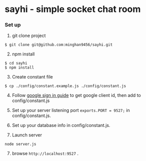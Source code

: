 # sayhi - simple socket chat room

### Set up

1. git clone project
```
$ git clone git@github.com:minghan9456/sayhi.git
```
2. npm install
```
$ cd sayhi
$ npm install
```

3. Create constant file
```
$ cp ./config/constant.example.js ./config/constant.js
```

4. Follow [google sign in guide](https://developers.google.com/identity/sign-in/web/sign-in) to get google client id, then add to config/constant.js

5. Set up your server listening port `exports.PORT = 9527;` in config/constant.js.

5. Set up your database info in config/constant.js.

6. Launch server
```
node server.js
```

7. browse `http://localhost:9527` .
